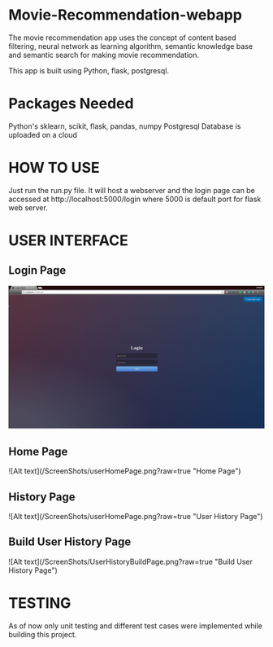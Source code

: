 # Movie-Recommendation-webapp

The movie recommendation app uses the concept of content based filtering, neural network as learning algorithm, semantic knowledge base and semantic search for making movie recommendation.

This app is built using Python, flask, postgresql. 

<h1>Packages Needed</h1>
Python's sklearn, scikit, flask, pandas, numpy
Postgresql Database is uploaded on a cloud

<h1>HOW TO USE</h1>
Just run the run.py file. It will host a webserver and the login page can be accessed at <a>http://localhost:5000/login</a> where 5000 is default port for flask web server.

<h1>USER INTERFACE</h1> 

<h2> Login Page </h2>

![Alt text](/ScreenShots/loginPage.png?raw=true "Login Page")

<h2> Home Page </h2>
![Alt text](/ScreenShots/userHomePage.png?raw=true "Home Page")

<h2>History Page</h2>
![Alt text](/ScreenShots/userHomePage.png?raw=true "User History Page")


<h2>Build User History Page</h2>
![Alt text](/ScreenShots/UserHistoryBuildPage.png?raw=true "Build User History Page")

<h1>TESTING</h1>
As of now only unit testing and different test cases were implemented while building this project. 
